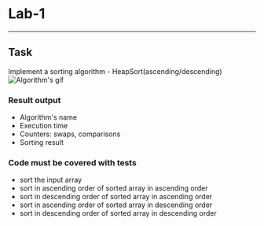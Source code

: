 # Lab-1

---

## Task
Implement a sorting algorithm - HeapSort(ascending/descending)
![Algorithm's gif](https://upload.wikimedia.org/wikipedia/commons/1/1b/Sorting_heapsort_anim.gif")

  ### Result output
  + Algorithm's name
  + Execution time
  + Counters: swaps, comparisons 
  + Sorting result
  ###  Code must be covered with tests
  + sort the input array
  + sort in ascending order of sorted array in ascending order
  + sort in descending order of sorted array in ascending order
  + sort in ascending order of sorted array in descending order
  + sort in descending order of sorted array in descending order
